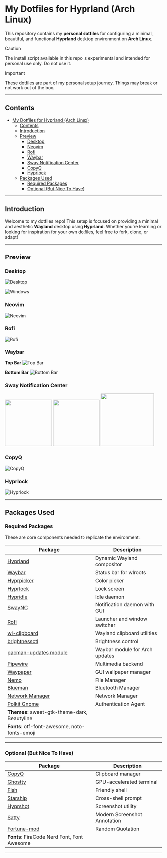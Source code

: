# My Dotfiles for Hyprland (Arch Linux)

This repository contains my **personal dotfiles** for configuring a minimal, beautiful, and functional **Hyprland** desktop environment on **Arch Linux**.

> [!CAUTION]
> The install script available in this repo is experimental and intended for personal use only. Do not use it.

> [!IMPORTANT]
> These dotfiles are part of my personal setup journey. Things may break or not work out of the box.

---

## Contents

- [My Dotfiles for Hyprland (Arch Linux)](#my-dotfiles-for-hyprland-arch-linux)
  - [Contents](#contents)
  - [Introduction](#introduction)
  - [Preview](#preview)
    - [Desktop](#desktop)
    - [Neovim](#neovim)
    - [Rofi](#rofi)
    - [Waybar](#waybar)
    - [Sway Notification Center](#sway-notification-center)
    - [CopyQ](#copyq)
    - [Hyprlock](#hyprlock)
  - [Packages Used](#packages-used)
    - [Required Packages](#required-packages)
    - [Optional (But Nice To Have)](#optional-but-nice-to-have)

---

## Introduction

Welcome to my dotfiles repo! This setup is focused on providing a minimal and aesthetic **Wayland** desktop using **Hyprland**. Whether you're learning or looking for inspiration for your own dotfiles, feel free to fork, clone, or adapt!

---

## Preview

### Desktop

![Desktop](https://github.com/EviLuci/dotfiles/blob/main/screenshots/latest_desktop.png)

![Windows](https://github.com/EviLuci/dotfiles/blob/main/screenshots/windows.png)

### Neovim

![Neovim](https://github.com/EviLuci/dotfiles/blob/main/screenshots/new_neovim.png)

### Rofi

![Rofi](https://github.com/EviLuci/dotfiles/blob/main/screenshots/rofi_wayland.png)

### Waybar

**Top Bar**
![Top Bar](https://github.com/EviLuci/dotfiles/blob/main/screenshots/top_waybar.png)

**Bottom Bar**
![Bottom Bar](https://github.com/EviLuci/dotfiles/blob/main/screenshots/bottom_waybar.png)

### Sway Notification Center

<p float="left">
  <img src="https://github.com/EviLuci/dotfiles/blob/main/screenshots/swaync_new.png" width="150"/>
  <img src="https://github.com/EviLuci/dotfiles/blob/main/screenshots/swaync_noti.png" width="150"/>
  <img src="https://github.com/EviLuci/dotfiles/blob/main/screenshots/notification.png" width="170"/>
</p>

### CopyQ

![CopyQ](https://github.com/EviLuci/dotfiles/blob/main/screenshots/copyq_color_codes.png)

### Hyprlock

![Hyprlock](https://github.com/EviLuci/dotfiles/blob/main/screenshots/hyprlock.png)

---

## Packages Used

### Required Packages

These are core components needed to replicate the environment:

| Package                                                                           | Description                    |
| --------------------------------------------------------------------------------- | ------------------------------ |
| [Hyprland](https://github.com/vaxerski/Hyprland)                                  | Dynamic Wayland compositor     |
| [Waybar](https://github.com/Alexays/Waybar)                                       | Status bar for wlroots         |
| [Hyprpicker](https://github.com/hyprwm/hyprpicker)                                | Color picker                   |
| [Hyprlock](https://github.com/hyprwm/hyprlock)                                    | Lock screen                    |
| [Hypridle](https://github.com/hyprwm/hypridle)                                    | Idle daemon                    |
| [SwayNC](https://github.com/ErikReider/SwayNotificationCenter)                    | Notification daemon with GUI   |
| [Rofi](https://github.com/in0ni/rofi-wayland)                                     | Launcher and window switcher   |
| [wl-clipboard](https://github.com/bugaevc/wl-clipboard)                           | Wayland clipboard utilities    |
| [brightnessctl](https://github.com/Hummer12007/brightnessctl)                     | Brightness control             |
| [pacman-updates module](https://github.com/coffebar/waybar-module-pacman-updates) | Waybar module for Arch updates |
| [Pipewire](https://github.com/PipeWire/pipewire)                                  | Multimedia backend             |
| [Waypaper](https://github.com/anufrievroman/waypaper)                             | GUI wallpaper manager          |
| [Nemo](https://github.com/linuxmint/nemo)                                         | File Manager                   |
| [Blueman](https://github.com/blueman-project/blueman)                             | Bluetooth Manager              |
| [Network Manager](https://github.com/NetworkManager/NetworkManager)               | Network Manager                |
| [Polkit Gnome](https://archlinux.org/packages/extra/x86_64/polkit-gnome/)         | Authentication Agent           |
| **Themes**: sweet-gtk-theme-dark, Beautyline                                      |
| **Fonts**: otf-font-awesome, noto-fonts-emoji                                     |

---

### Optional (But Nice To Have)

| Package                                               | Description                  |
| ----------------------------------------------------- | ---------------------------- |
| [CopyQ](https://hluk.github.io/CopyQ/)                | Clipboard manager            |
| [Ghostty](https://github.com/ghostty-org/ghostty)     | GPU-accelerated terminal     |
| [Fish](https://github.com/fish-shell/fish-shell)      | Friendly shell               |
| [Starship](https://github.com/starship/starship)      | Cross-shell prompt           |
| [Hyprshot](https://github.com/Gustash/Hyprshot)       | Screenshot utility           |
| [Satty](https://github.com/gabm/Satty)                | Modern Screenshot Annotation |
| [Fortune-mod](https://github.com/shlomif/fortune-mod) | Random Quotation             |
| **Fonts**: FiraCode Nerd Font, Font Awesome           |

---
